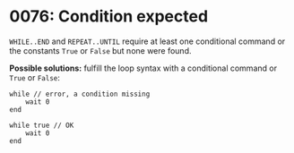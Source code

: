 # 0076: Condition expected

`WHILE..END` and `REPEAT..UNTIL` require at least one conditional command or the constants `True` or `False` but none were found.

**Possible solutions:** fulfill the loop syntax with a conditional command or `True` or `False`:

```text
while // error, a condition missing
    wait 0
end

while true // OK
    wait 0
end
```

